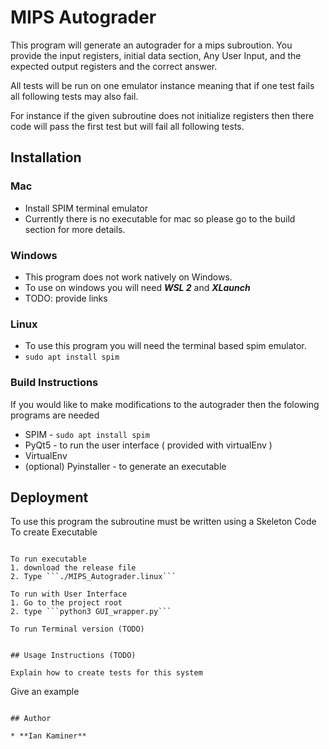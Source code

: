 # MIPS Autograder

This program will generate an autograder for a mips subroution. You provide the input registers, initial data section, Any User Input, and the expected output registers and the correct answer.

All tests will be run on one emulator instance meaning that if one test fails all following tests may also fail. 

For instance if the given subroutine does not initialize registers then there code will pass the first test but will fail all following tests.


## **Installation**

### Mac
* Install SPIM terminal emulator
* Currently there is no executable for mac so please go to the build section for more details.

### Windows
* This program does not work natively on Windows.
* To use on windows you will need **_WSL 2_** and **_XLaunch_**
* TODO: provide links

### Linux
* To use this program you will need the terminal based spim emulator. 
* ``` sudo apt install spim ```

### Build Instructions
If you would like to make modifications to the autograder then the folowing programs are needed
* SPIM - ```sudo apt install spim```
* PyQt5 - to run the user interface ( provided with virtualEnv )
* VirtualEnv
* (optional) Pyinstaller - to generate an executable


## Deployment
To use this program the subroutine must be written using a Skeleton Code
To create Executable
``` pyinstaller 

To run executable
1. download the release file
2. Type ```./MIPS_Autograder.linux```

To run with User Interface 
1. Go to the project root
2. type ```python3 GUI_wrapper.py```

To run Terminal version (TODO)


## Usage Instructions (TODO)

Explain how to create tests for this system

```
Give an example
```

## Author

* **Ian Kaminer** 

